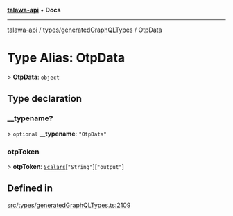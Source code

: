[**talawa-api**](../../../README.md) • **Docs**

***

[talawa-api](../../../modules.md) / [types/generatedGraphQLTypes](../README.md) / OtpData

# Type Alias: OtpData

\> **OtpData**: `object`

## Type declaration

### \_\_typename?

\> `optional` **\_\_typename**: `"OtpData"`

### otpToken

\> **otpToken**: [`Scalars`](Scalars.md)\[`"String"`\]\[`"output"`\]

## Defined in

[src/types/generatedGraphQLTypes.ts:2109](https://github.com/PalisadoesFoundation/talawa-api/blob/790ab2939a7c80eb0ff31afd318f8889a001f225/src/types/generatedGraphQLTypes.ts#L2109)
